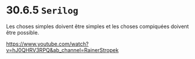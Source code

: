 # 30.6.5 `Serilog`

Les choses simples doivent être simples et les choses compiquées doivent être possible.

https://www.youtube.com/watch?v=hJ0QHRV3RPQ&ab_channel=RainerStropek